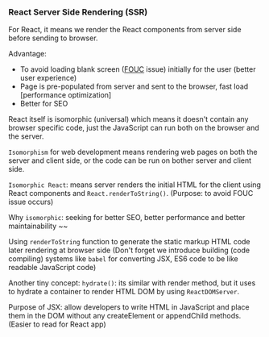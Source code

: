### React Server Side Rendering (SSR)

For React, it means we render the React components from server side before sending to browser.

Advantage:

- To avoid loading blank screen (<a href="https://en.wikipedia.org/wiki/Flash_of_unstyled_content" target="blank">FOUC</a> issue) initially for the user (better user experience)
- Page is pre-populated from server and sent to the browser, fast load [performance optimization]
- Better for SEO

React itself is isomorphic (universal) which means it doesn't contain any browser specific code, just the JavaScript can run both on the browser and the server.

`Isomorphism` for web development means rendering web pages on both the server and client side, or the code can be run on bother server and client side.

`Isomorphic React`: means server renders the initial HTML for the client using React components and `React.renderToString()`. (Purpose: to avoid FOUC issue occurs)

Why `isomorphic`: seeking for better SEO, better performance and better maintainability ~~

Using `renderToString` function to generate the static markup HTML code later rendering at browser side
(Don't forget we introduce building (code compiling) systems like `babel` for converting JSX, ES6 code to be like readable JavaScript code)

<!-- Good reference: https://www.youtube.com/watch?v=NwyQONeqRXA -->

Another tiny concept: `hydrate()`: its similar with render method, but it uses to hydrate a container to render HTML DOM by using `ReactDOMServer`.

Purpose of JSX: allow developers to write HTML in JavaScript and place them in the DOM without any createElement or appendChild methods. (Easier to read for React app)
